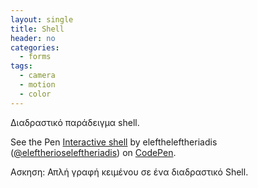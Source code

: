 ```yaml
---
layout: single
title: Shell
header: no
categories:
  - forms
tags:
  - camera
  - motion
  - color
---
```


Διαδραστικό παράδειγμα shell.

<p data-height="350" data-theme-id="17517" data-slug-hash="VvwXjv" data-default-tab="result" data-user="eleftheleftheriadis" class='codepen'>See the Pen <a href='https://codepen.io/eleftherioseleftheriadis/pen/qBOYJKG'>Interactive shell</a> by eleftheleftheriadis (<a href='https://codepen.io/eleftherioseleftheriadis'>@eleftherioseleftheriadis</a>) on <a href='http://codepen.io'>CodePen</a>.</p>

Ασκηση: Απλή γραφή κειμένου σε ένα διαδραστικό Shell.
